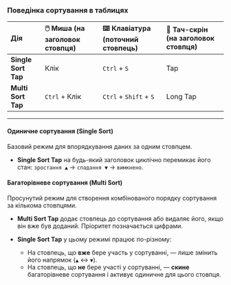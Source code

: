 ### **Поведінка сортування в таблицях**

| Дія | 🖱️ Миша (на заголовок стовпця) | ⌨️ Клавіатура (поточний стовпець) | 📱 Тач-скрін (на заголовок стовпця) |
| :--- | :--- | :--- | :--- |
| **Single Sort Tap** | Клік | `Ctrl` + `S` | Tap |
| **Multi Sort Tap** | `Ctrl` + Клік | `Ctrl` + `Shift` + `S` | Long Tap |

---

#### **Одиничне сортування (Single Sort)**

Базовий режим для впорядкування даних за одним стовпцем.

* **Single Sort Tap** на будь-який заголовок циклічно перемикає його стан: `зростання ▲` → `спадання ▼` → `вимкнено`.

#### **Багаторівневе сортування (Multi Sort)**

Просунутий режим для створення комбінованого порядку сортування за кількома стовпцями.

* **Multi Sort Tap** додає стовпець до сортування або видаляє його, якщо він вже був доданий. Пріоритет позначається цифрами.

* **Single Sort Tap** у цьому режимі працює по-різному:
    * На стовпець, що **вже** бере участь у сортуванні, — лише змінить його напрямок (`▲` ↔ `▼`).
    * На стовпець, що **не** бере участі у сортуванні, — **скине** багаторівневе сортування і активує одиничне для цього стовпця.
